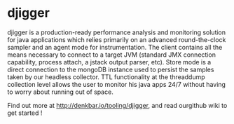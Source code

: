 # djigger

djigger is a production-ready performance analysis and monitoring solution for java applications which relies primarily on an advanced round-the-clock sampler and an agent mode for instrumentation. The client contains all the means necessary to connect to a target JVM (standard JMX connection capability, process attach, a jstack output parser, etc). Store mode is a direct connection to the mongoDB instance used to persist the samples taken by our headless collector. TTL functionality at the threaddump collection level allows the user to monitor his java apps 24/7 without having to worry about running out of space.

Find out more at http://denkbar.io/tooling/djigger, and read ourgithub  wiki to get started !
